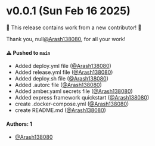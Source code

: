 # v0.0.1 (Sun Feb 16 2025)

:tada: This release contains work from a new contributor! :tada:

Thank you, null[@Arash138080](https://github.com/Arash138080), for all your work!

#### ⚠️ Pushed to `main`

- Added deploy.yml file ([@Arash138080](https://github.com/Arash138080))
- Added release.yml file ([@Arash138080](https://github.com/Arash138080))
- Added deploy.sh file ([@Arash138080](https://github.com/Arash138080))
- Added .autorc file ([@Arash138080](https://github.com/Arash138080))
- Added amber.yaml secrets file ([@Arash138080](https://github.com/Arash138080))
- Added express framework quickstart ([@Arash138080](https://github.com/Arash138080))
- create .docker-compose.yml ([@Arash138080](https://github.com/Arash138080))
- create README.md ([@Arash138080](https://github.com/Arash138080))

#### Authors: 1

- [@Arash138080](https://github.com/Arash138080)
